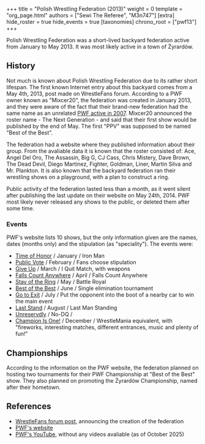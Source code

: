 +++
title = "Polish Wrestling Federation (2013)"
weight = 0
template = "org_page.html"
authors = ["Sewi The Referee", "M3n747"]
[extra]
hide_roster = true
hide_events = true
[taxonomies]
chrono_root = ["pwf13"]
+++

Polish Wrestling Federation was a short-lived backyard federation active from January to May 2013. It was most likely active in a town of Żyrardów.

## History

Not much is known about Polish Wrestling Federation due to its rather short lifespan. The first known Internet entry about this backyard comes from a May 4th, 2013, post made on WrestleFans forum. According to a PWF owner known as "Mixcer20", the federation was created in January 2013, and they were aware of the fact that their brand-new federation had the same name as an unrelated [PWF active in 2007](@/o/pwf07.md). Mixcer20 announced the roster name - The Next Generation - and said that their first show would be published by the end of May. The first "PPV" was supposed to be named "Best of the Best". 

The federation had a website where they published information about their group. From the avaliable data it is known that the roster consisted of: Ace, Angel Del Oro, The Assassin, Big G, CJ Cass, Chris Mistery, Dave Brown, The Dead Devil, Diego Martinez, Fighter, Goldman, Liner, Martin Silva and Mr. Plankton. It is also known that the backyard federation ran their wrestling shows on a playground, with a plan to construct a ring.

Public activity of the federation lasted less than a month, as it went silent after publishing the last update on their website on May 24th, 2014. PWF most likely never released any shows to the public, or deleted them after some time.

### Events

PWF's website lists 10 shows, but the only information given are the names, dates (months only) and the stipulation (as "speciality"). The events were:

* [Time of Honor][show-01] / January / Iron Man
* [Public Vote][show-02] / February / Fans choose stipulation
* [Give Up][show-03] / March / I Quit Match, with weapons
* [Falls Count Anywhere][show-04] / April / Falls Count Anywhere
* [Stay of the Ring][show-05] / May / Battle Royal
* [Best of the Best][show-06] / June / Single elimination tournament
* [Go to Exit][show-07] / July / Put the opponent into the boot of a nearby car to win the main event
* [Last Stand][show-08] / August / Last Man Standing
* [Unreservdly][show-09] / No-DQ / 
* [Champion Is One!][show-10] / December / WrestleMania equivalent, with "fireworks, interesting matches, different entrances, music and plenty of fun!"

## Championships

According to the information on the PWF website, the federation planned on hosting two tournaments for their PWF Championship at "Best of the Best" show. They also planned on promoting the Żyrardów Championship, named after their hometown.

## References

* [WrestleFans forum post](https://wrestlefans.pl/forum/viewtopic.php?f=59&t=35583), announcing the creation of the federation
* [PWF's website](https://polishwrestling.weebly.com/index.html)
* [PWF's YouTube](https://www.youtube.com/user/OfficialPwf), without any videos avaliable (as of October 2025)

[show-01]: https://polishwrestling.weebly.com/time-of-honor.html
[show-02]: https://polishwrestling.weebly.com/public-vote.html
[show-03]: https://polishwrestling.weebly.com/give-up.html
[show-04]: https://polishwrestling.weebly.com/falls-count-anywhere.html
[show-05]: https://polishwrestling.weebly.com/stay-of-the-ring.html
[show-06]: https://polishwrestling.weebly.com/best-of-the-best.html
[show-07]: https://polishwrestling.weebly.com/go-to-exit.html
[show-08]: https://polishwrestling.weebly.com/last-stand.html
[show-09]: https://polishwrestling.weebly.com/unreservdly.html
[show-10]: https://polishwrestling.weebly.com/champion-is-one.html

